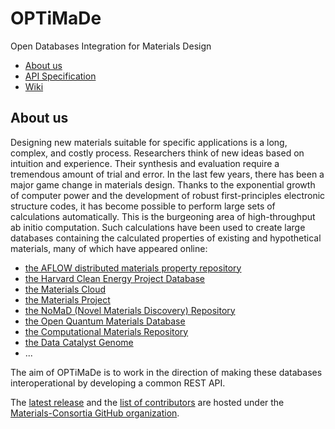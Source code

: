 # OPTiMaDe
Open Databases Integration for Materials Design

- [About us](/)
- [API Specification](https://github.com/Materials-Consortia/OPTiMaDe/blob/master/optimade.md)
- [Wiki](https://github.com/Materials-Consortia/OPTiMaDe/wiki)

## About us

Designing new materials suitable for specific applications is a long,
complex, and costly process. Researchers think of new ideas based on
intuition and experience. Their synthesis and evaluation require a
tremendous amount of trial and error. In the last few years, there has
been a major game change in materials design. Thanks to the exponential
growth of computer power and the development of robust first-principles
electronic structure codes, it has become possible to perform large sets
of calculations automatically. This is the burgeoning area of
high-throughput ab initio computation. Such calculations have been used
to create large databases containing the calculated properties of
existing and hypothetical materials, many of which have appeared online:

- [the AFLOW distributed materials property repository](http://aflowlib.org/)
- [the Harvard Clean Energy Project Database](http://molecularspace.org/)
- [the Materials Cloud](http://materialscloud.org/)
- [the Materials Project](http://materialsproject.org/)
- [the NoMaD (Novel Materials Discovery) Repository](http://nomad-repository.eu/)
- [the Open Quantum Materials Database](http://oqmd.org/)
- [the Computational Materials Repository](http://cmr.fysik.dtu.dk/)
- [the Data Catalyst Genome](http://suncat.stanford.edu/)
- ...

The aim of OPTiMaDe is to work in the direction of making these
databases interoperational by developing a common REST API. 

The [latest release](https://github.com/Materials-Consortia/OPTiMaDe/blob/master/optimade.md)
and the [list of contributors](https://github.com/Materials-Consortia/OPTiMaDe/blob/master/AUTHORS)
are hosted under the [Materials-Consortia GitHub organization](https://github.com/Materials-Consortia).
